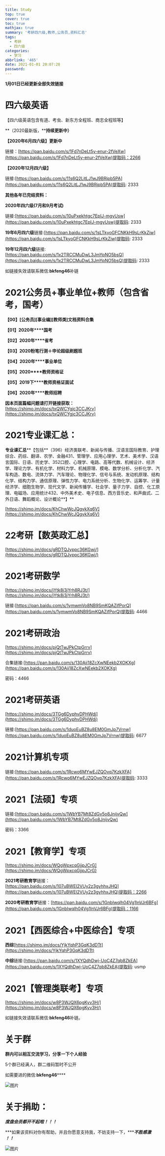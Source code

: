 ```yaml
---
title: Study
top: true
cover: true
toc: true
mathjax: true
summary: '考研四六级,教师,公务员,资料汇总'
tags:
  - 考研
  - 四六级
categories:
  - 学习
abbrlink: '465'
date: 2021-01-01 20:07:28
password:
---
```



**1月01日已经更新全部失效链接**

# **四六级英语**

【四六级英语包含有道、考虫、新东方全程班、商志全程班等】

**（2020最新版，****持续更新中）**

**【2020年6月四六级】更新中**

链接：[https://pan.baidu.com/s/1Fd7nDeLt5y-enur-2fVeXw](https://pan.baidu.com/s/1Fd7nDeLt5y-enur-2fVeXw)提取码：2266

**【2020年12月四六级】**

链接:[https://pan.baidu.com/s/11s6Q2LitLJ1wJ9BRjpb5PA](https://pan.baidu.com/s/11s6Q2LitLJ1wJ9BRjpb5PA)提取码: 2333

**其他各年已完结资料：**

**2020年四六级(7月和9月考试)**

链接:[https://pan.baidu.com/s/10uPxekhtgc7EpIJ-mgyUsw](https://pan.baidu.com/s/10uPxekhtgc7EpIJ-mgyUsw)提取码: 2333

**19年6月四六级**链接:[https://pan.baidu.com/s/1sLTkyoGFCNKkH9sLrKkZiw](https://pan.baidu.com/s/1sLTkyoGFCNKkH9sLrKkZiw)提取码: 2333

**19年12月四六级**链接:[https://pan.baidu.com/s/1x2TRCCMuDwL3JmYpNO5bsQ](https://pan.baidu.com/s/1x2TRCCMuDwL3JmYpNO5bsQ)提取码: 2333

如链接失效请联系微信:**bkfeng46**补链



# **2021公务员+事业单位+教师（包含省考，国考）**
**【00】[公务员][事业编][教师类]****文档资料****合集**

**【01】2020年****国考**

**【02】2020年****省考**

**【03】2020****粉笔行测****＋申论超级刷题班**

**【04】2020年****事业单位**

**【05】2020****教师资格证**

**【05】2019下****教师资格证面试**

**【06】2020年****教师招聘**

**因本页面篇幅问题请打开链接获取：**[https://shimo.im/docs/txQWCYgjc3CCJKrv](https://shimo.im/docs/txQWCYgjc3CCJKrv)


# **2021专业课汇总：**
**专业课汇总****【包括**（396）经济类联考、新闻与传播、汉语言国际教育、护理综合、药综、翻译、农学、金融431、管理学、应用心理学、艺术、美术学、汉语言国际、日语、历史学、352口腔、心理学、电路、高等代数、机械设计、经济学、理论力学、有机化学、材料力学、机械原理、模电、数学分析、分析化学、汽车构造、数电、流体力学、汽车理论、物理化学、信号与系统、发动机原理、结构化学、结构力学、通信原理、弹性力学、电力系统分析、生物化学、运筹学、计量经济学、细胞生物学、现代文学、新闻传播学、社会学、量子力学、自控、化工原理、电磁场、应用统计432、中外美术史、电子信息、西方音乐史、和声曲式、二外日语、舞蹈概论、设计概论**】**

[https://shimo.im/docs/KhChwWcJQgykXq6V](https://shimo.im/docs/KhChwWcJQgykXq6V)


# **22考研【数英政汇总】**
[https://shimo.im/docs/gRDTQJyppc36KGwj/](https://shimo.im/docs/gRDTQJyppc36KGwj/)

# **2021考研数学**
[https://shimo.im/docs/jYtk8j3jYrh8RJ3t/](https://shimo.im/docs/jYtk8j3jYrh8RJ3t/)

链接:[https://pan.baidu.com/s/1ymwmVo8NB9SmKQAZifPorQ](https://pan.baidu.com/s/1ymwmVo8NB9SmKQAZifPorQ)提取码: 4466

# **2021考研政治**
[https://shimo.im/docs/pjQtTwJPkCtpGrrv](https://shimo.im/docs/pjQtTwJPkCtpGrrv)

合集链接:[https://pan.baidu.com/s/130Aii18ZcXwNEekb2XOKXg](https://pan.baidu.com/s/130Aii18ZcXwNEekb2XOKXg)

密码：4466

# **2021考研英语**
[https://shimo.im/docs/3TGg6DyphvDPHWdj](https://shimo.im/docs/3TGg6DyphvDPHWdj)

链接:[https://pan.baidu.com/s/1duoEuBZ8u8EM0GmJp7Vrnw](https://pan.baidu.com/s/1duoEuBZ8u8EM0GmJp7Vrnw)提取码: 6677

# **2021计算机专项**
链接:[https://pan.baidu.com/s/1Rcwo6MYwEJZQOvq7KzkXFA](https://pan.baidu.com/s/1Rcwo6MYwEJZQOvq7KzkXFA)提取码: 3333

# **2021【法硕】专项**
链接:[https://pan.baidu.com/s/1WbYB7Mt8ZdGv5o8JnijvQw](https://pan.baidu.com/s/1WbYB7Mt8ZdGv5o8JnijvQw)

密码：3366

# **2021【教育学】专项**
[https://shimo.im/docs/WQgWpxcqGjjpJCrG](https://shimo.im/docs/WQgWpxcqGjjpJCrG)

**2021考研教育学**链接：[https://pan.baidu.com/s/107uBWEI2VUy2z3gyhhxJHQ](https://pan.baidu.com/s/107uBWEI2VUy2z3gyhhxJHQ)提取码：2266

**2020考研教育学**链接：[https://pan.baidu.com/s/1GnbIwqlh04Vg1lnVJr6BFg](https://pan.baidu.com/s/1GnbIwqlh04Vg1lnVJr6BFg)提取码：1166


# **2021【西医综合+中医综合】专项**
**西综**[https://shimo.im/docs/YjkYqhP3GqK3dDTt](https://shimo.im/docs/YjkYqhP3GqK3dDTt)

**中综**链接:[https://pan.baidu.com/s/1XYQdhDwj-UoC4Z7qb8ZkEA](https://pan.baidu.com/s/1XYQdhDwj-UoC4Z7qb8ZkEA)提取码: usmp

# **2021【管理类联考】专项**
[https://shimo.im/docs/w8P3WJQX6pgKyv3H/](https://shimo.im/docs/w8P3WJQX6pgKyv3H/)

如链接失效请联系微信:**bkfeng46**补链。



# **关于群**
**群内可以相互交流学习，分享一下个人经验**

5个群已经满人，群二维码暂时不公开

如需要进的微信:**bkfeng46******

![图片](https://uploader.shimo.im/f/nmTGviD52N3nhK92.png!thumbnail?fileGuid=CGvcXJJdKJCxqtVV)




# **关于捐助：**
***度盘会员都开不起啦！！！***

***如果该资料对你有帮助，并且你愿意支持我，不妨支持一下，******不胜感激 ！！***



![图片](https://uploader.shimo.im/f/tqLOhgMI9HwB5pl9.png!thumbnail?fileGuid=CGvcXJJdKJCxqtVV)


